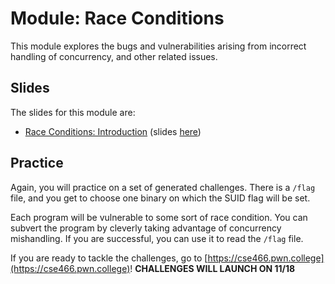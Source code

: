 # Module: Race Conditions

This module explores the bugs and vulnerabilities arising from incorrect handling of concurrency, and other related issues.

## Slides

The slides for this module are:

- [Race Conditions: Introduction](https://youtu.be/jXQ8Y5B2sc0) (slides [here](https://docs.google.com/presentation/d/1cwaI8mwYBAj_GBrDqfCHM4_ansWHlkT5tBIFo8zJqsI/edit))

## Practice

Again, you will practice on a set of generated challenges.
There is a `/flag` file, and you get to choose one binary on which the SUID flag will be set.

Each program will be vulnerable to some sort of race condition.
You can subvert the program by cleverly taking advantage of concurrency mishandling.
If you are successful, you can use it to read the `/flag` file.

If you are ready to tackle the challenges, go to [https://cse466.pwn.college](https://cse466.pwn.college)! **CHALLENGES WILL LAUNCH ON 11/18**
